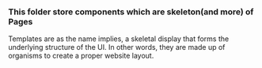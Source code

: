 ### This folder store components which are skeleton(and more) of Pages

Templates are as the name implies, a skeletal display that forms the underlying structure of the UI. In other words, they are made up of organisms to create a proper website layout.